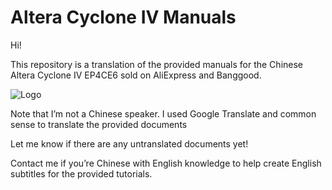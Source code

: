 # Altera Cyclone IV Manuals
Hi!

This repository is a translation of the provided manuals for the Chinese Altera Cyclone IV EP4CE6 sold on AliExpress and Banggood.

![Logo](https://imgaz2.staticbg.com/thumb/large/oaupload/banggood/images/10/A8/a4c2fdc4-778d-417b-90c6-3f93cab519cc.jpg.webp)

Note that I’m not a Chinese speaker. I used Google Translate and common sense to translate the provided documents

Let me know if there are any untranslated documents yet!

Contact me if you’re Chinese with English knowledge to help create English subtitles for the provided tutorials.



